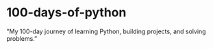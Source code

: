 # 100-days-of-python
"My 100-day journey of learning Python, building projects, and solving problems.”
